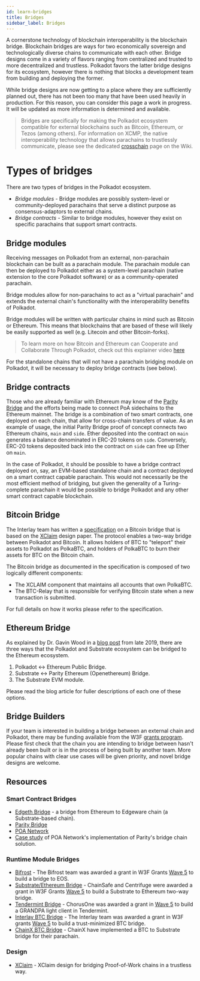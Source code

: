 ```yaml
---
id: learn-bridges
title: Bridges
sidebar_label: Bridges
---
```


A cornerstone technology of blockchain interoperability is the blockchain bridge. Blockchain bridges are ways for two economically sovereign and technologically diverse chains to communicate with each other. Bridge designs come in a variety of flavors ranging from centralized and trusted to more decentralized and trustless. Polkadot favors the latter bridge designs for its ecosystem, however there is nothing that blocks a development team from building and deploying the former.

While bridge designs are now getting to a place where they are sufficiently planned out, there has not been too many that have been used heavily in production. For this reason, you can consider this page a work in progress. It will be updated as more information is determined and available.

> Bridges are specifically for making the Polkadot ecosystem compatible for external blockchains such as Bitcoin, Ethereum, or Tezos (among others). For information on XCMP, the native interoperability technology that allows parachains to trustlessly communicate, please see the dedicated [crosschain](learn-crosschain) page on the Wiki.

# Types of bridges

There are two types of bridges in the Polkadot ecosystem.

- _Bridge modules_ - Bridge modules are possibly system-level or community-deployed parachains that serve a distinct purpose as consensus-adaptors to external chains.
- _Bridge contracts_ - Similar to bridge modules, however they exist on specific parachains that support smart contracts.

## Bridge modules

Receiving messages on Polkadot from an external, non-parachain blockchain can be built as a parachain module. The parachain module can then be deployed to Polkadot either as a system-level parachain (native extension to the core Polkadot software) or as a community-operated parachain.

Bridge modules allow for non-parachains to act as a "virtual parachain" and extends the external chain's functionality with the interoperability benefits of Polkadot.

Bridge modules will be written with particular chains in mind such as Bitcoin or Ethereum. This means that blockchains that are based of these will likely be easily supported as well (e.g. Litecoin and other Bitcoin-forks).

> To learn more on how Bitcoin and Ethereum can Cooperate and Collaborate Through Polkadot, check out this explainer video [here](https://www.youtube.com/watch?v=rvoFUiOR3cM&list=PLOyWqupZ-WGuAuS00rK-pebTMAOxW41W8&index=3)

For the standalone chains that will not have a parachain bridging module on Polkadot, it will be necessary to deploy bridge contracts (see below).

## Bridge contracts

Those who are already familiar with Ethereum may know of the [Parity Bridge](https://github.com/paritytech/parity-bridge) and the efforts being made to connect PoA sidechains to the Ethereum mainnet. The bridge is a combination of two smart contracts, one deployed on each chain, that allow for cross-chain transfers of value. As an example of usage, the initial Parity Bridge proof of concept connects two Ethereum chains, `main` and `side`. Ether deposited into the contract on `main` generates a balance denominated in ERC-20 tokens on `side`. Conversely, ERC-20 tokens deposited back into the contract on `side` can free up Ether on `main`.

In the case of Polkadot, it should be possible to have a bridge contract deployed on, say, an EVM-based standalone chain and a contract deployed on a smart contract capable parachain. This would not necessarily be the most efficient method of bridging, but given the generality of a Turing-complete parachain it would be possible to bridge Polkadot and any other smart contract capable blockchain.

## Bitcoin Bridge

The Interlay team has written a [specification](https://interlay.gitlab.io/polkabtc-spec/) on a Bitcoin bridge that is based on the [XClaim](https://eprint.iacr.org/2018/643.pdf) design paper. The protocol enables a two-way bridge between Polkadot and Bitcoin. It allows holders of BTC to "teleport" their assets to Polkadot as PolkaBTC, and holders of PolkaBTC to burn their assets for BTC on the Bitcoin chain.

The Bitcoin bridge as documented in the specification is composed of two logically different components:

- The XCLAIM component that maintains all accounts that own PolkaBTC.
- The BTC-Relay that is responsible for verifying Bitcoin state when a new transaction is submitted.

For full details on how it works please refer to the specification.

## Ethereum Bridge
  As explained by Dr. Gavin Wood in a [blog post](https://medium.com/polkadot-network/polkadot-substrate-and-ethereum-f0bf1ccbfd13) from late 2019, there are three ways that the Polkadot and Substrate ecosystem can be bridged to the Ethereum ecosystem.

1. Polkadot <-> Ethereum Public Bridge.
1. Substrate <-> Parity Ethereum (Openethereum) Bridge.
1. The Substrate EVM module.

Please read the blog article for fuller descriptions of each one of these options.

## Bridge Builders

If your team is interested in building a bridge between an external chain and Polkadot, there may be funding available from the W3F [grants program](https://github.com/w3f/General-Grants-Program). Please first check that the chain you are intending to bridge between hasn't already been built or is in the process of being built by another team. More popular chains with clear use cases will be given priority, and novel bridge designs are welcome.

## Resources

### Smart Contract Bridges

- [Edgeth Bridge](https://github.com/hicommonwealth/edgeth_bridge/) - a bridge from Ethereum to Edgeware chain (a Substrate-based chain).
- [Parity Bridge](https://github.com/paritytech/parity-bridge)
- [POA Network](https://poa.network/)
- [Case study](https://medium.com/giveth/ethereum-dapp-scaling-poa-network-acee8a51e772) of POA Network's implementation of Parity's bridge chain solution.

### Runtime Module Bridges

- [Bifrost](https://github.com/bifrost-codes/bifrost) - The Bifrost team was awarded a grant in W3F Grants [Wave 5](https://medium.com/web3foundation/web3-foundation-grants-wave-5-recipients-2205f4fde096) to build a bridge to EOS.
- [Substrate/Ethereum Bridge](https://github.com/ChainSafe/ChainBridge) - ChainSafe and Centrifuge were awarded a grant in W3F Grants [Wave 5](https://medium.com/web3foundation/web3-foundation-grants-wave-5-recipients-2205f4fde096) to build a Substrate to Ethereum two-way bridge.
- [Tendermint Bridge](https://github.com/ChorusOne) - ChorusOne was awarded a grant in [Wave 5](https://medium.com/web3foundation/web3-foundation-grants-wave-5-recipients-2205f4fde096) to build a GRANDPA light client in Tendermint.
- [Interlay BTC Bridge](https://interlay.gitlab.io/polkabtc-spec/) - The Interlay team was awarded a grant in W3F grants [Wave 5](https://medium.com/web3foundation/web3-foundation-grants-wave-5-recipients-2205f4fde096) to build a trust-minimized BTC bridge.
- [ChainX BTC Bridge](https://github.com/chainx-org/ChainX/tree/develop/cxrml/bridge/btc) - ChainX have implemented a BTC to Substrate bridge for their parachain.

### Design

- [XClaim](https://eprint.iacr.org/2018/643.pdf) - XClaim design for bridging Proof-of-Work chains in a trustless way.
